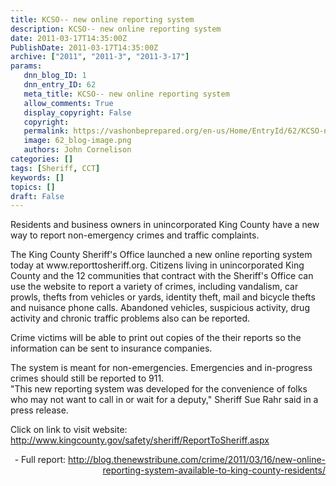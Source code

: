 ```yaml
---
title: KCSO-- new online reporting system
description: KCSO-- new online reporting system
date: 2011-03-17T14:35:00Z
PublishDate: 2011-03-17T14:35:00Z
archive: ["2011", "2011-3", "2011-3-17"]
params:
   dnn_blog_ID: 1
   dnn_entry_ID: 62
   meta_title: KCSO-- new online reporting system
   allow_comments: True
   display_copyright: False
   copyright: 
   permalink: https://vashonbeprepared.org/en-us/Home/EntryId/62/KCSO-new-online-reporting-system
   image: 62_blog-image.png
   authors: John Cornelison
categories: []
tags: [Sheriff, CCT]
keywords: []
topics: []
draft: False
---
```


<p>Residents and business owners in unincorporated King County have a new way to report non-emergency crimes and traffic complaints.</p>
<p>The King County Sheriff's Office launched a new online reporting system today at www.reporttosheriff.org. Citizens living in unincorporated King County and the 12 communities that contract with the Sheriff's Office can use the website to report a variety of crimes, including vandalism, car prowls, thefts from vehicles or yards, identity theft, mail and bicycle thefts and nuisance phone calls. Abandoned vehicles, suspicious activity, drug activity and chronic traffic problems also can be reported.</p>
<p>Crime victims will be able to print out copies of the their reports so the information can be sent to insurance companies.</p>
<p>The system is meant for non-emergencies. Emergencies and in-progress crimes should still be reported to 911. <br />
"This new reporting system was developed for the convenience of folks who may not want to call in or wait for a deputy," Sheriff Sue Rahr said in a press release.</p>
<p>Click on link to visit website: <a href="http://www.kingcounty.gov/safety/sheriff/ReportToSheriff.aspx">http://www.kingcounty.gov/safety/sheriff/ReportToSheriff.aspx</a></p>
<p align="right">- Full report: <a href="http://blog.thenewstribune.com/crime/2011/03/16/new-online-reporting-system-available-to-king-county-residents/">http://blog.thenewstribune.com/crime/2011/03/16/new-online-reporting-system-available-to-king-county-residents/</a></p>
